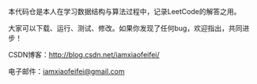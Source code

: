 本代码仓是本人在学习数据结构与算法过程中，记录LeetCode的解答之用。

大家可以下载、运行、测试、修改。如果你发现了任何bug，欢迎指出，共同进步！

CSDN博客：http://blog.csdn.net/iamxiaofeifei/

电子邮件：iamxiaofeifei@gmail.com

